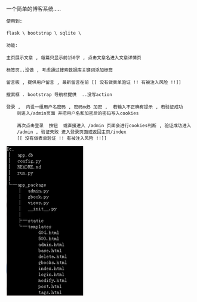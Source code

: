 一个简单的博客系统.....

	使用到:

	flask \ bootstrap \ sqlite \

	功能:
	
	主页展示文章 , 每篇只显示前150字 , 点击文章名进入文章详情页

	标签页..没做 , 考虑通过搜索数据库关键词添加标签

	留言板 , 提供用户留言 , 最新留言在前 [[ 没有做表单验证 !! 有被注入风险 !!]]

	搜索框 . bootstrap 导航栏提供  ..没写action

	登录 ,  内设一组用户名密码 , 密码md5 加密 ,  若输入不正确有提示 , 若验证成功
		则进入/admin页面 并把用户名和加密后的密码写入cookies 

		再次点击登录  按钮  或直接进入 /admin 页面会进行cookies判断 , 验证成功进入
		/admin , 验证失败 进入登录页面或返回主页/index
		[[ 没有做表单验证 !! 有被注入风险 !!]]


![image](https://github.com/hadesong/flask_stu_mircoBlog/raw/master/app_package/static/tree.png)
